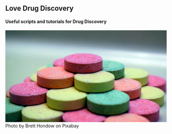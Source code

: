 ## Love Drug Discovery
#### Useful scripts and tutorials for Drug Discovery

![Brett_Hondow_from_Pixabay.jpg](Brett_Hondow_from_Pixabay.jpg)
Photo by Brett Hondow on Pixabay



